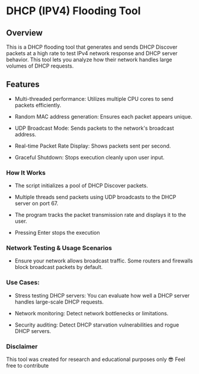 
# DHCP (IPV4) Flooding Tool

## Overview

This is a DHCP flooding tool that generates and sends DHCP Discover packets at a high rate to test IPv4 network response and DHCP server behavior. This tool lets you analyze how their network handles large volumes of DHCP requests.


## Features

- Multi-threaded performance: Utilizes multiple CPU cores to send packets efficiently.

- Random MAC address generation: Ensures each packet appears unique.

- UDP Broadcast Mode: Sends packets to the network's broadcast address.

- Real-time Packet Rate Display: Shows packets sent per second.

- Graceful Shutdown: Stops execution cleanly upon user input.


### How It Works

- The script initializes a pool of DHCP Discover packets.

- Multiple threads send packets using UDP broadcasts to the DHCP server on port 67.

- The program tracks the packet transmission rate and displays it to the user.

- Pressing Enter stops the execution 


### Network Testing & Usage Scenarios

- Ensure your network allows broadcast traffic. Some routers and firewalls block broadcast packets by default.


### Use Cases:

- Stress testing DHCP servers: You can evaluate how well a DHCP server handles large-scale DHCP requests.

- Network monitoring: Detect network bottlenecks or limitations.

- Security auditing: Detect DHCP starvation vulnerabilities and rogue DHCP servers.


### Disclaimer
This tool was created for research and educational purposes only 😎
Feel free to contribute

